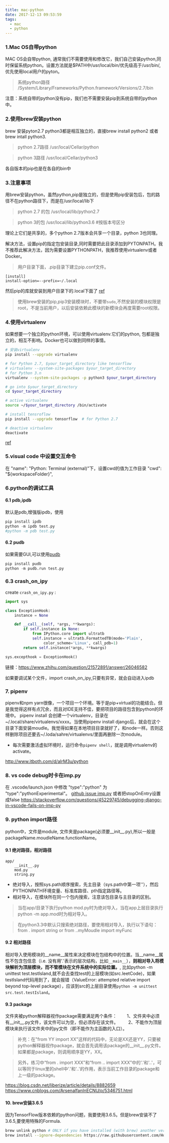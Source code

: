 ```yaml
---
title: mac-python
date: 2017-12-13 09:53:59
tags:
  - mac
  - python
---
```


### 1.Mac OS自带python
MAC OS会自带python, 通常我们不需要使用和修改它，我们自己安装python,同时保留系统python。设置方法就是$PATH中/usr/local/bin/优先级高于/usr/bin/,优先使用local用户的pyton。

> 系统python路径
/System/Library/Frameworks/Python.framework/Versions/2.7/bin

注意：系统自带的python没有pip，我们也不需要安装pip到系统自带的python中。

<!-- more -->

### 2.使用brew安装python
brew 安装pyton2.7 python3都是相互独立的，直接brew install python2 或者brew intall python3.
> python 2.7路径
/usr/local/Cellar/python

> python 3路径
/usr/local/Cellar/python3

各自版本的pip也是在各自的bin中

### 3.注意事项
用brew安装python，虽然python,pip是独立的，但是使用pip安装包后，包的路径不在python路径下，而是在/usr/local/lib下

> python 2.7 的包
/usr/local/lib/python2.7

> python 3的包
/usr/local/lib/python3.6 #按版本号区分

理论上它们是共享的，多个python 2.7版本会共享一个目录，python 3也同理。

解决方法，设置pip的指定包安装目录,同时需要把此目录添加到PYTONPATH。我不推荐此解决方法，因为需要设置PYTHONPATH，我推荐使用virtualenv或者Docker。
> 用户目录下面，.pip目录下建立pip.conf文件。
``` 
[install]
install-option=--prefix=~/.local
```

然后pip的库就安装到用户目录下的.local下面了
[ref](http://jyd.me/linux/pip-install-to-different-home/)

> 使用brew安装的pip,pip3安装模块时，不要带`sudo`,不然安装的模块权限是root，不是当前用户，以后安装依赖此模块的新模块会再度需要root权限。

### 4.使用virtualenv
如果想要一个独立的python环境，可以使用virtualenv.它们的python, 包都是独立的，相互不影响。Docker也可以做到同样的事情。

``` bash
# 安装virtualenv
pip install --upgrade virtualenv 

# for Python 2.7, $your_target_directory like tensorflow
# virtualenv --system-site-packages $your_target_directory
# for Python 3.n
virtualenv --system-site-packages -p python3 $your_target_directory 

# go into $your_target_directory 
cd $your_target_directory

# active virtualenv
source ~/$your_target_directory /bin/activate

# install tensroflow
pip install --upgrade tensorflow  # for Python 2.7

# deactive virtualenv
deactivate

```

[ref](https://www.tensorflow.org/install/install_mac)

### 5.visual code 中设置交互命令
在 "name": "Python: Terminal (external)"下，设置cwd的值为工作目录
"cwd": "${workspaceFolder}",

### 6.python的调试工具
#### 6.1 pdb,ipdb
默认是pdb,增强版ipdb，使用
``` python
pip install ipdb
python -m ipdb test.py
#python -m pdb test.py
```

#### 6.2 pudb
如果需要GUI,可以使用[pudb](https://pypi.python.org/pypi/pudb)
``` python 
pip install pudb
python -m pudb.run test.py
```

### 6.3 crash_on_ipy

create `crash_on_ipy.py` :
``` python
import sys

class ExceptionHook:
    instance = None

    def __call__(self, *args, **kwargs):
        if self.instance is None:
            from IPython.core import ultratb
            self.instance = ultratb.FormattedTB(mode='Plain',
                 color_scheme='Linux', call_pdb=1)
        return self.instance(*args, **kwargs)

sys.excepthook = ExceptionHook()
```
链接：https://www.zhihu.com/question/21572891/answer/26046582

如果要调试某个文件，import crash_on_ipy,只要有异常，就会自动进入ipdb

### 7. pipenv
pipenv和npm yarn很像，一个项目一个环境。等于是pip+virtual的功能结合。但是我觉得这样有点冗余，而且对IDE支持不佳，要把项目的路径包含到python的环境中。
pipenv install 会创建一个virtualenv，目录在~/.local/share/virtualenvs/xxxx。当使用pipenv install django后，就会在这个目录下面安装moudle。我觉得如果在本地项目目录就好了，和node一样。否则这样删除项目还要去~/.loda/sahre/virtualenvs/里面再删除一次module。
- 每次需要激活虚拟环境时，运行命令`pipenv shell`，就是调用virtualenv的activate。

http://www.itboth.com/d/aIrM3u/python

### 8. vs code debug时卡在imp.py
在 .vscode/launch.json 中修改 "type":"python" 为 "type":"pythonExperimental"。
[github issue imp.py](https://github.com/Microsoft/vscode-python/issues)
或者把stopOnEntry设置成false
https://stackoverflow.com/questions/45229745/debugging-django-in-vscode-fails-on-imp-py

### 9. python import路径
python中，文件是module, 文件夹是package(必须要__init__.py),所以一般是packageName.moudleName.functionName。
#### 9.1 绝对路径，相对路径
    app/
        __init__.py
        mod.py
        string.py
- 绝对导入，按照sys.path顺序搜索，先主目录（sys.path中第一项''），然后PYTHONPATH环境变量、标准库路径、pth指定路径等。
- 相对导入，在模块所在同一个包内搜索，注意该包目录与主目录的区别。

> 当在app/目录下执行python mod.py时为绝对导入，当在app上层目录执行python -m app.mod时为相对导入。

> 在python3.3中默认只搜索绝对路径，要使用相对导入，执行以下语句：
from . import string or from ..myMoudle import myFunc

#### 9.2 相对路径
相对导入使用模块的__name__属性来决定模块在包结构中的位置。当__name__属性不包含包信息（i.e. 没有用'.'表示的层次结构，比如`__main__`），**则相对导入将模块解析为顶层模块，而不管模块在文件系统中的实际位置。**, 比如python -m unittest test.testIsland,就不会去查找test的上层模块(如src.leetCode)，如果testIsland代码用到了，就会报错（ValueError: attempted relative import beyond top-level package），应该到src的上层目录使用`python -m unittest src.test.testIsland`。

#### 9.3 package
文件夹被python解释器视作package需要满足两个条件：
　　1、文件夹中必须有__init__.py文件，该文件可以为空，但必须存在该文件。
　　2、不能作为顶层模块来执行该文件夹中的py文件（即不能作为主函数的入口）。
> 补充：在"from YY import XX"这样的代码中，无论是XX还是YY，只要被python解释器视作package，就会首先调用该package的__init__.py文件。如果都是package，则调用顺序是YY，XX。

> 另外，练习中“from . import XXX”和“from .. import XXX”中的'.'和'..'，可以等同于linux里的shell中'.'和'..'的作用，表示当前工作目录的package和上一级的package。

https://blog.csdn.net/liberize/article/details/8882659
https://www.cnblogs.com/ArsenalfanInECNU/p/5346751.html


#### 10. brew安装3.6.5
因为TensorFlow版本依赖的python问题，我要使用3.6.5。但是brew安装不了3.6.5,要使用特殊的Formula.
``` bash
brew unlink python # ONLY if you have installed (with brew) another version of python 3
brew install --ignore-dependencies https://raw.githubusercontent.com/Homebrew/homebrew-core/f2a764ef944b1080be64bd88dca9a1d80130c558/Formula/python.rb
```